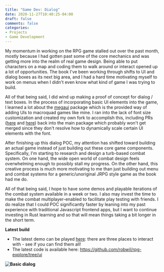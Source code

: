 ```yaml
---
title: "Game Dev: Dialog"
date: 2020-11-27T10:40:25-04:00
draft: false
comments: false
categories:
- Projects
- Game Development
---
```


My momentum in working on the RPG game stalled out over the past month, mostly because I had gotten past some of the core mechanics and was getting more into the realm of real game design. Being able to put characters on a map and coding them to walk around or interact opened up a lot of opportunities. The book I've been working through shifts to UI and dialog boxes as its next big area, and I had a hard time motivating myself to work on menus when I didn't even know what kind of game I was trying to build.

All of that being said, I did wind up making a proof of concept for dialog / text boxes. In the process of incorporating basic UI elements into the game, I learned a lot about the [megaui](https://github.com/not-fl3/megaui) package which is the provided way of adding UIs to macroquad games like mine. I ran into the lack of font size customization and created my own fork to accomplish this, including PRs ([here](https://github.com/not-fl3/megaui/pull/19) and [here](https://github.com/not-fl3/megaui-macroquad/pull/1)) back into the main package which probably won't get merged since they don't resolve how to dynamically scale certain UI elements with the font.

After finishing up this dialog POC, my attention has shifted toward building an actual game instead of just building out these core game components. Specifically, I'm starting to research and design a turb-based combat system. On one hand, the wide open world of combat design feels overwhelming enough to possibly stall my progress. On the other hand, this creative process is much more motivating to me than just building out menu and combat systems for a generic/unoriginal JRPG style game as the book had me do.

All of that being said, I hope to have some demos and playable iterations of the combat system available in a week or two. I also may invest the time to make the combat multiplayer-enabled to facilitate play testing with friends. I do realize that I could POC significantly faster by leaning into my past experience with traditional Javascript frontend apps, but I want to continue investing in Rust learning and so that will mean things taking a bit longer in the short term.

**Latest build**

* The latest demo can be played [here](http://staging.robwil.io/rpg-explore/dialog/): there are three places to interact with - see if you can find them all!
* The latest code is available here: https://github.com/robwil/rpg-explore/tree/ui

**![Basic dialog](/images/game_dev/2020-11-27-dialog.png)**
